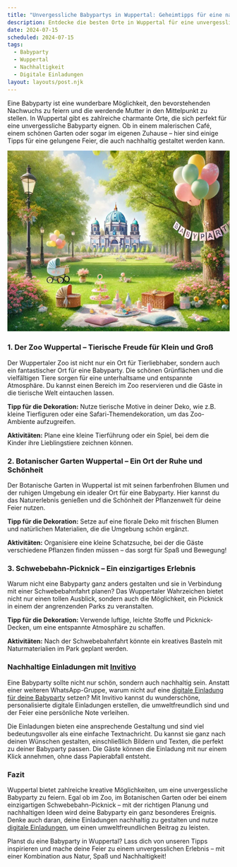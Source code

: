 ```yaml
---
title: "Unvergessliche Babypartys in Wuppertal: Geheimtipps für eine nachhaltige Feier"
description: Entdecke die besten Orte in Wuppertal für eine unvergessliche Babyparty, inklusive nachhaltiger Dekorationstipps und personalisierten digitalen Einladungen.
date: 2024-07-15
scheduled: 2024-07-15
tags:
  - Babyparty
  - Wuppertal
  - Nachhaltigkeit
  - Digitale Einladungen
layout: layouts/post.njk
---
```


Eine Babyparty ist eine wunderbare Möglichkeit, den bevorstehenden Nachwuchs zu feiern und die werdende Mutter in den Mittelpunkt zu stellen. In Wuppertal gibt es zahlreiche charmante Orte, die sich perfekt für eine unvergessliche Babyparty eignen. Ob in einem malerischen Café, einem schönen Garten oder sogar im eigenen Zuhause – hier sind einige Tipps für eine gelungene Feier, die auch nachhaltig gestaltet werden kann.

![Babyparty im Park](/img/picnic-park.webp)

### 1. **Der Zoo Wuppertal – Tierische Freude für Klein und Groß**

Der Wuppertaler Zoo ist nicht nur ein Ort für Tierliebhaber, sondern auch ein fantastischer Ort für eine Babyparty. Die schönen Grünflächen und die vielfältigen Tiere sorgen für eine unterhaltsame und entspannte Atmosphäre. Du kannst einen Bereich im Zoo reservieren und die Gäste in die tierische Welt eintauchen lassen.

**Tipp für die Dekoration:** Nutze tierische Motive in deiner Deko, wie z.B. kleine Tierfiguren oder eine Safari-Themendekoration, um das Zoo-Ambiente aufzugreifen.

**Aktivitäten:** Plane eine kleine Tierführung oder ein Spiel, bei dem die Kinder ihre Lieblingstiere zeichnen können.

### 2. **Botanischer Garten Wuppertal – Ein Ort der Ruhe und Schönheit**

Der Botanische Garten in Wuppertal ist mit seinen farbenfrohen Blumen und der ruhigen Umgebung ein idealer Ort für eine Babyparty. Hier kannst du das Naturerlebnis genießen und die Schönheit der Pflanzenwelt für deine Feier nutzen.

**Tipp für die Dekoration:** Setze auf eine florale Deko mit frischen Blumen und natürlichen Materialien, die die Umgebung schön ergänzt.

**Aktivitäten:** Organisiere eine kleine Schatzsuche, bei der die Gäste verschiedene Pflanzen finden müssen – das sorgt für Spaß und Bewegung!

### 3. **Schwebebahn-Picknick – Ein einzigartiges Erlebnis**

Warum nicht eine Babyparty ganz anders gestalten und sie in Verbindung mit einer Schwebebahnfahrt planen? Das Wuppertaler Wahrzeichen bietet nicht nur einen tollen Ausblick, sondern auch die Möglichkeit, ein Picknick in einem der angrenzenden Parks zu veranstalten.

**Tipp für die Dekoration:** Verwende luftige, leichte Stoffe und Picknick-Decken, um eine entspannte Atmosphäre zu schaffen.

**Aktivitäten:** Nach der Schwebebahnfahrt könnte ein kreatives Basteln mit Naturmaterialien im Park geplant werden.

### **Nachhaltige Einladungen mit [Invitivo](https://invitivo.com/create)**

Eine Babyparty sollte nicht nur schön, sondern auch nachhaltig sein. Anstatt einer weiteren WhatsApp-Gruppe, warum nicht auf eine [digitale Einladung für deine Babyparty](https://invitivo.com/) setzen? Mit Invitivo kannst du wunderschöne, personalisierte digitale Einladungen erstellen, die umweltfreundlich sind und der Feier eine persönliche Note verleihen.

Die Einladungen bieten eine ansprechende Gestaltung und sind viel bedeutungsvoller als eine einfache Textnachricht. Du kannst sie ganz nach deinen Wünschen gestalten, einschließlich Bildern und Texten, die perfekt zu deiner Babyparty passen. Die Gäste können die Einladung mit nur einem Klick annehmen, ohne dass Papierabfall entsteht.

### **Fazit**

Wuppertal bietet zahlreiche kreative Möglichkeiten, um eine unvergessliche Babyparty zu feiern. Egal ob im Zoo, im Botanischen Garten oder bei einem einzigartigen Schwebebahn-Picknick – mit der richtigen Planung und nachhaltigen Ideen wird deine Babyparty ein ganz besonderes Ereignis. Denke auch daran, deine Einladungen nachhaltig zu gestalten und nutze [digitale Einladungen](https://invitivo.com), um einen umweltfreundlichen Beitrag zu leisten.

Planst du eine Babyparty in Wuppertal? Lass dich von unseren Tipps inspirieren und mache deine Feier zu einem unvergesslichen Erlebnis – mit einer Kombination aus Natur, Spaß und Nachhaltigkeit!
